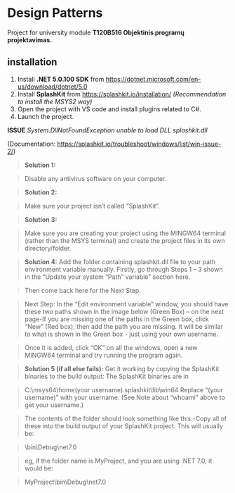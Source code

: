 # Design Patterns

Project for university module **T120B516 Objektinis programų projektavimas.**

## installation
1. Install **.NET 5.0.100 SDK** from https://dotnet.microsoft.com/en-us/download/dotnet/5.0
2. Install **SplashKit** from https://splashkit.io/installation/    *(Recommendation to install the MSYS2 way)*
3. Open the project with VS code and install plugins related to C#.
4. Launch the project.

**ISSUE** *System.DllNotFoundException unable to load DLL splashkit.dll* 

(Documentation: https://splashkit.io/troubleshoot/windows/list/win-issue-2/)
> **Solution 1:**

> Disable any antivirus software on your computer.

> **Solution 2:**

> Make sure your project isn’t called “SplashKit”.

> **Solution 3:**

> Make sure you are creating your project using the MINGW64 terminal (rather than the MSYS terminal) and create the project files in its own directory/folder.

> **Solution 4:** Add the folder containing splashkit.dll file to your path environment variable manually. Firstly, go through Steps 1 – 3 shown in the “Update your system “Path” variable” section here.

> Then come back here for the Next Step.

> Next Step: In the “Edit environment variable” window, you should have these two paths shown in the image below (Green Box) – on the next page-If you are missing one of the paths in the Green box, click “New” (Red box), then add the path you are missing. It will be similar to what is shown in the Green box - just using your own username.

> Once it is added, click “OK” on all the windows, open a new MINGW64 terminal and try running the program again.

> **Solution 5 (if all else fails):** Get it working by copying the SplashKit binaries to the build output: The SplashKit binaries are in

> C:\msys64\home\(your username)\.splashkit\lib\win64 Replace “(your username)” with your username. (See Note about “whoami” above to get your username.)

> The contents of the folder should look something like this:-Copy all of these into the build output of your SplashKit project. This will usually be:

> <Project folder name>\bin\Debug\net7.0

> eg, if the folder name is MyProject, and you are using .NET 7.0, it would be:

> MyProject\bin\Debug\net7.0
